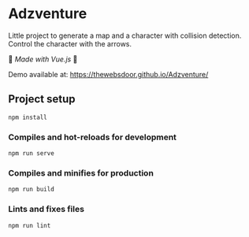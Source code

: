 # Adzventure
Little project to generate a map and a character with collision detection.
Control the character with the arrows.

💙 *Made with Vue.js* 💚

Demo available at: https://thewebsdoor.github.io/Adzventure/

## Project setup
```
npm install
```

### Compiles and hot-reloads for development
```
npm run serve
```

### Compiles and minifies for production
```
npm run build
```

### Lints and fixes files
```
npm run lint
```

